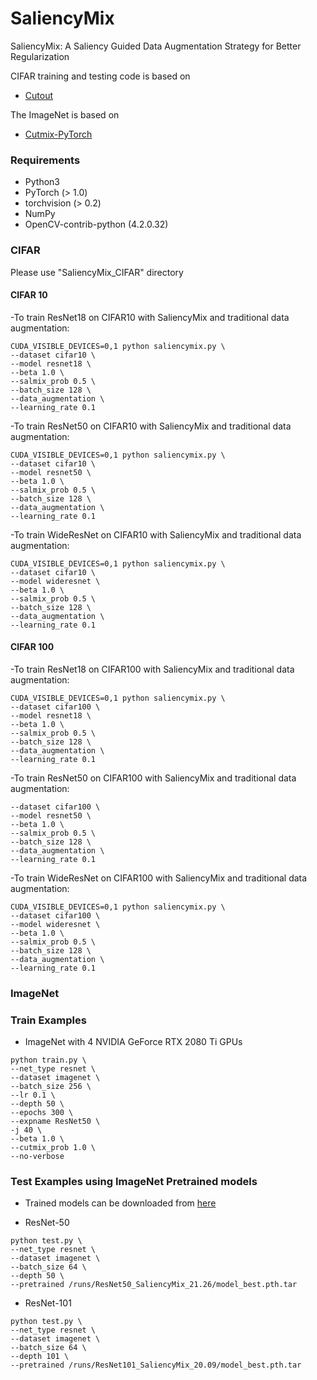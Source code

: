 # SaliencyMix
SaliencyMix: A Saliency Guided Data Augmentation Strategy for Better Regularization


CIFAR training and testing code is based on 
- [Cutout](https://github.com/uoguelph-mlrg/Cutout)

The ImageNet is based on
- [Cutmix-PyTorch](https://github.com/clovaai/CutMix-PyTorch)


### Requirements  
- Python3
- PyTorch (> 1.0)
- torchvision (> 0.2)
- NumPy
- OpenCV-contrib-python (4.2.0.32)


### CIFAR
Please use "SaliencyMix_CIFAR" directory

#### CIFAR 10
-To train ResNet18 on CIFAR10 with SaliencyMix and traditional data augmentation:    
```
CUDA_VISIBLE_DEVICES=0,1 python saliencymix.py \
--dataset cifar10 \
--model resnet18 \
--beta 1.0 \
--salmix_prob 0.5 \
--batch_size 128 \
--data_augmentation \
--learning_rate 0.1
```

-To train ResNet50 on CIFAR10 with SaliencyMix and traditional data augmentation:    
```
CUDA_VISIBLE_DEVICES=0,1 python saliencymix.py \
--dataset cifar10 \
--model resnet50 \
--beta 1.0 \
--salmix_prob 0.5 \
--batch_size 128 \
--data_augmentation \
--learning_rate 0.1
```

-To train WideResNet on CIFAR10 with SaliencyMix and traditional data augmentation:    
```
CUDA_VISIBLE_DEVICES=0,1 python saliencymix.py \
--dataset cifar10 \
--model wideresnet \
--beta 1.0 \
--salmix_prob 0.5 \
--batch_size 128 \
--data_augmentation \
--learning_rate 0.1
```


#### CIFAR 100
-To train ResNet18 on CIFAR100 with SaliencyMix and traditional data augmentation:    
```
CUDA_VISIBLE_DEVICES=0,1 python saliencymix.py \
--dataset cifar100 \
--model resnet18 \
--beta 1.0 \
--salmix_prob 0.5 \
--batch_size 128 \
--data_augmentation \
--learning_rate 0.1
```

-To train ResNet50 on CIFAR100 with SaliencyMix and traditional data augmentation:    
```CUDA_VISIBLE_DEVICES=0,1 python saliencymix.py \
--dataset cifar100 \
--model resnet50 \
--beta 1.0 \
--salmix_prob 0.5 \
--batch_size 128 \
--data_augmentation \
--learning_rate 0.1
```

-To train WideResNet on CIFAR100 with SaliencyMix and traditional data augmentation:    
```
CUDA_VISIBLE_DEVICES=0,1 python saliencymix.py \
--dataset cifar100 \
--model wideresnet \
--beta 1.0 \
--salmix_prob 0.5 \
--batch_size 128 \
--data_augmentation \
--learning_rate 0.1
```


### ImageNet

### Train Examples
- ImageNet with 4 NVIDIA GeForce RTX 2080 Ti GPUs 
```
python train.py \
--net_type resnet \
--dataset imagenet \
--batch_size 256 \
--lr 0.1 \
--depth 50 \
--epochs 300 \
--expname ResNet50 \
-j 40 \
--beta 1.0 \
--cutmix_prob 1.0 \
--no-verbose
```

### Test Examples using ImageNet Pretrained models

- Trained models can be downloaded from [here](https://www.dropbox.com/sh/zzo0m9o20bndmaq/AACvk_KyOLJl_T2cCWagivjDa?dl=0)

- ResNet-50
```
python test.py \
--net_type resnet \
--dataset imagenet \
--batch_size 64 \
--depth 50 \
--pretrained /runs/ResNet50_SaliencyMix_21.26/model_best.pth.tar
```
- ResNet-101
```
python test.py \
--net_type resnet \
--dataset imagenet \
--batch_size 64 \
--depth 101 \
--pretrained /runs/ResNet101_SaliencyMix_20.09/model_best.pth.tar
```

